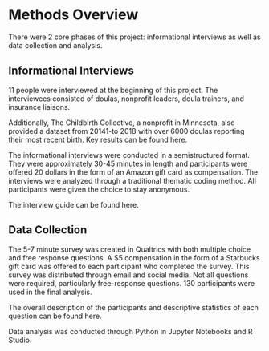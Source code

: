 # Methods Overview 
There were 2 core phases of this project: informational interviews as well as data collection and analysis. 

## Informational Interviews
11 people were interviewed at the beginning of this project. The interviewees consisted of doulas, nonprofit leaders, doula trainers, and insurance liaisons.

Additionally, The Childbirth Collective, a nonprofit in Minnesota, also provided a dataset from 20141-to 2018 with over 6000 doulas reporting their most recent birth. Key results can be found here.

The informational interviews were conducted in a semistructured format. They were approximately 30-45 minutes in length and participants were offered 20 dollars in the form of an Amazon gift card as compensation. The interviews were analyzed through a traditional thematic coding method. All participants were given the choice to stay anonymous. 

The interview guide can be found here. 


## Data Collection
The 5-7 minute survey was created in Qualtrics with both multiple choice and free response questions. A $5 compensation in the form of a Starbucks gift card was offered to each participant who completed the survey. This survey was distributed through email and social media. Not all questions were required, particularly free-response questions. 130 participants were used in the final analysis.

The overall description of the participants and descriptive statistics of each question can be found here. 

Data analysis was conducted through Python in Jupyter Notebooks and R Studio. 

